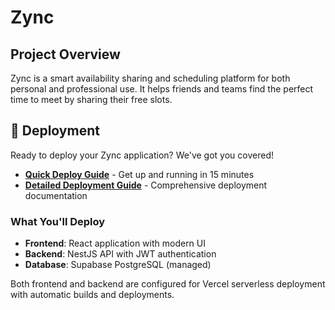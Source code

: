 # Zync

## Project Overview

Zync is a smart availability sharing and scheduling platform for both personal and professional use. It helps friends and teams find the perfect time to meet by sharing their free slots.

## 🚀 Deployment

Ready to deploy your Zync application? We've got you covered!

- **[Quick Deploy Guide](./QUICK_DEPLOY.md)** - Get up and running in 15 minutes
- **[Detailed Deployment Guide](./DEPLOYMENT.md)** - Comprehensive deployment documentation

### What You'll Deploy
- **Frontend**: React application with modern UI
- **Backend**: NestJS API with JWT authentication  
- **Database**: Supabase PostgreSQL (managed)

Both frontend and backend are configured for Vercel serverless deployment with automatic builds and deployments.
